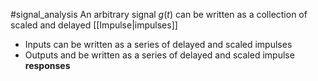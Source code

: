 #signal_analysis 
An arbitrary signal $g(t)$ can be written as a collection of scaled and delayed [[Impulse|impulses]]

- Inputs can be written as a series of delayed and scaled impulses
- Outputs and be written as a series of delayed and scaled impulse **responses**
